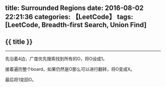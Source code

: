 title: Surrounded Regions
date: 2016-08-02 22:21:36
categories: 【LeetCode】
tags: [LeetCode, Breadth-first Search, Union Find]
---
## {{ title }} ##

---

先沿着4边，广度优先搜索找到所有的O，将O设成1。

接着遍历整个board，如果仍然是O那么可以进行翻转，将O变成X。

最后将1变回O。